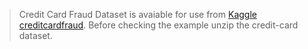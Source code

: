 > Credit Card Fraud Dataset is avaiable for use from [Kaggle creditcardfraud](https://www.kaggle.com/mlg-ulb/creditcardfraud).
> Before checking the example unzip the credit-card dataset.
